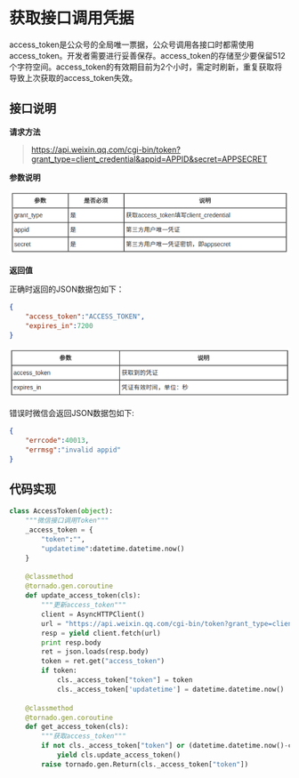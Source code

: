 # 获取接口调用凭据

access\_token是公众号的全局唯一票据，公众号调用各接口时都需使用access\_token。开发者需要进行妥善保存。access\_token的存储至少要保留512个字符空间。access\_token的有效期目前为2个小时，需定时刷新，重复获取将导致上次获取的access\_token失效。

## 接口说明

**请求方法**

> https://api.weixin.qq.com/cgi-bin/token?grant_type=client_credential&appid=APPID&secret=APPSECRET

**参数说明**

![参数说明](/images/get_access_token_param.png)

**返回值**

正确时返回的JSON数据包如下：

```JSON
{
    "access_token":"ACCESS_TOKEN",
    "expires_in":7200
}
```
![返回值](/images/get_access_token_response.png)

错误时微信会返回JSON数据包如下:

```JSON
{
    "errcode":40013,
    "errmsg":"invalid appid"
}
```

## 代码实现

```Python
class AccessToken(object):
    """微信接口调用Token"""
    _access_token = {
        "token":"",
        "updatetime":datetime.datetime.now()
    }

    @classmethod
    @tornado.gen.coroutine
    def update_access_token(cls):
        """更新access_token"""
        client = AsyncHTTPClient()
        url = "https://api.weixin.qq.com/cgi-bin/token?grant_type=client_credential&appid=%s&secret=%s" % (WECHAT_APPID, WECHAT_APPSECRET)
        resp = yield client.fetch(url)
        print resp.body
        ret = json.loads(resp.body)
        token = ret.get("access_token")
        if token:
            cls._access_token["token"] = token
            cls._access_token['updatetime'] = datetime.datetime.now()

    @classmethod
    @tornado.gen.coroutine
    def get_access_token(cls):
        """获取access_token"""
        if not cls._access_token["token"] or (datetime.datetime.now()-cls._access_token["updatetime"]).seconds>=6600:
            yield cls.update_access_token()
        raise tornado.gen.Return(cls._access_token["token"])
```
